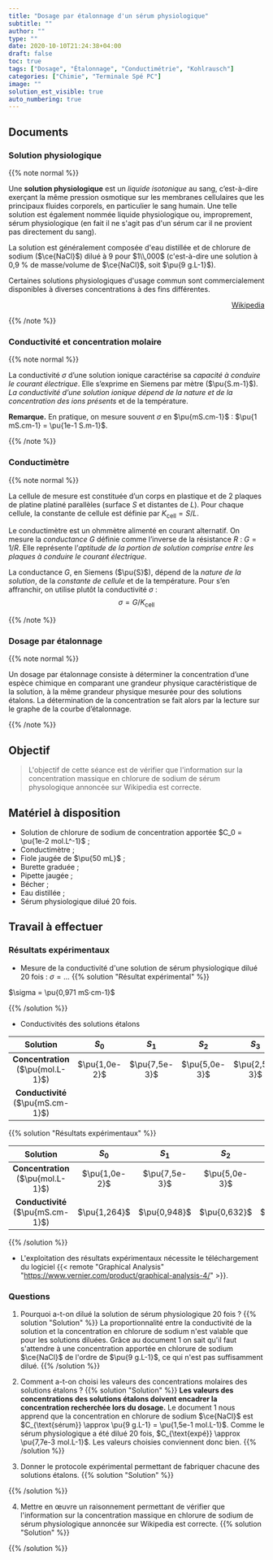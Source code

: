 ```yaml
---
title: "Dosage par étalonnage d'un sérum physiologique"
subtitle: ""
author: ""
type: ""
date: 2020-10-10T21:24:38+04:00
draft: false
toc: true
tags: ["Dosage", "Étalonnage", "Conductimétrie", "Kohlrausch"]
categories: ["Chimie", "Terminale Spé PC"]
image: ""
solution_est_visible: true
auto_numbering: true
---
```


## Documents

### Solution physiologique

{{% note normal %}}

Une **solution physiologique** est un *liquide isotonique* au sang, c’est-à-dire exerçant la même pression osmotique sur les membranes cellulaires que les principaux fluides corporels, en particulier le sang humain. Une telle solution est également nommée liquide physiologique ou, improprement, sérum physiologique (en fait il ne s'agit pas d'un sérum car il ne provient pas directement du sang).

La solution est généralement composée d'eau distillée et de chlorure de sodium ($\ce{NaCl}$) dilué à 9 pour $1\\,000$ (c'est-à-dire une solution à 0,9&nbsp;% de masse/volume de $\ce{NaCl}$, soit $\pu{9 g.L-1}$).

Certaines solutions physiologiques d'usage commun sont commercialement disponibles à diverses concentrations à des fins différentes.
<div style="text-align: right;">
<a href="https://fr.wikipedia.org/wiki/Solution_physiologique">Wikipedia</a>
</div>

{{% /note %}}

### Conductivité et concentration molaire

{{% note normal %}}

La conductivité $\sigma$ d’une solution ionique caractérise sa *capacité à conduire le courant électrique*. Elle s’exprime en Siemens par mètre ($\pu{S.m-1}$). *La conductivité d’une solution ionique dépend de la nature et de la concentration des ions présents* et de la température.

**Remarque.** En pratique, on mesure souvent $\sigma$ en $\pu{mS.cm-1}$ : $\pu{1 mS.cm-1} = \pu{1e-1 S.m-1}$.

{{% /note %}}

### Conductimètre

{{% note normal %}}

La cellule de mesure est constituée d’un corps en plastique et de 2 plaques de platine platiné parallèles (surface $S$ et distantes de $L$). Pour chaque cellule, la constante de cellule est définie par $K_{\text{cell}} = S / L$.

Le conductimètre est un ohmmètre alimenté en courant alternatif. On mesure la *conductance* $G$ définie comme l’inverse de la résistance $R$ : $G = 1 / R$. Elle représente l’*aptitude de la portion de solution comprise entre les plaques à conduire le courant électrique*.

La conductance $G$, en Siemens ($\pu{S}$), dépend de la *nature de la solution*, de la *constante de cellule* et de la température. Pour s’en affranchir, on utilise plutôt la conductivité $\sigma$ : $$\sigma = G/K_{\text{cell}}$$

{{% /note %}}

### Dosage par étalonnage

{{% note normal %}}

Un dosage par étalonnage consiste à déterminer la concentration d’une espèce chimique en comparant une grandeur physique caractéristique de la solution, à la même grandeur physique mesurée pour des solutions étalons. La détermination de la concentration se fait alors par la lecture sur le graphe de la courbe d’étalonnage.

{{% /note %}}

## Objectif

> L'objectif de cette séance est de vérifier que l'information sur la concentration massique en chlorure de sodium de sérum physologique annoncée sur Wikipedia est correcte.

## Matériel à disposition

- Solution de chlorure de sodium de concentration apportée
$C_0 = \pu{1e-2 mol.L^-1}$ ;
- Conductimètre ;
- Fiole jaugée de $\pu{50 mL}$ ;
- Burette graduée ;
- Pipette jaugée ;
- Bécher ;
- Eau distillée ;
- Sérum physiologique dilué 20 fois.

## Travail à effectuer

### Résultats expérimentaux

- Mesure de la conductivité d'une solution de sérum physiologique dilué 20 fois : $\sigma = \ldots$
{{% solution "Résultat expérimental" %}}

$\sigma = \pu{0,971 mS·cm-1}$

{{% /solution %}}

- Conductivités des solutions étalons

<center>

| Solution | $S_0$ | $S_1$ | $S_2$ | $S_3$ | $S_4$ |
| :----: | :----: | :----: | :----: | :----: | :----: |
**Concentration**<br />($\pu{mol.L-1}$) | $\pu{1,0e-2}$ | $\pu{7,5e-3}$ | $\pu{5,0e-3}$ | $\pu{2,5e-3}$ | $\pu{1,0e-3}$ |
**Conductivité**<br />($\pu{mS.cm-1}$) |   |   |   |   |   |

</center>

{{% solution "Résultats expérimentaux" %}}

<center>

| Solution | $S_0$ | $S_1$ | $S_2$ | $S_3$ | $S_4$ |
| :----: | :----: | :----: | :----: | :----: | :----: |
**Concentration**<br />($\pu{mol.L-1}$) | $\pu{1,0e-2}$ | $\pu{7,5e-3}$ | $\pu{5,0e-3}$ | $\pu{2,5e-3}$ | $\pu{1,0e-3}$ |
**Conductivité**<br />($\pu{mS.cm-1}$) | $\pu{1,264}$ | $\pu{0,948}$ | $\pu{0,632}$ | $\pu{0,316}$ | $\pu{0,126}$ |

</center>

{{% /solution %}}

- L'exploitation des résultats expérimentaux nécessite le téléchargement du logiciel {{< remote "Graphical Analysis" "https://www.vernier.com/product/graphical-analysis-4/" >}}.

### Questions

1. Pourquoi a-t-on dilué la solution de sérum physiologique 20 fois ?
{{% solution "Solution" %}}
La proportionnalité entre la conductivité de la solution et la concentration en chlorure de sodium n'est valable que pour les solutions diluées. Grâce au document 1 on sait qu'il faut s'attendre à une concentration apportée en chlorure de sodium $\ce{NaCl}$ de l'ordre de $\pu{9 g.L-1}$, ce qui n'est pas suffisamment dilué.
{{% /solution %}}

2. Comment a-t-on choisi les valeurs des concentrations molaires des solutions étalons ?
{{% solution "Solution" %}}
**Les valeurs des concentrations des solutions étalons doivent encadrer la concentration recherchée lors du dosage.**
Le document 1 nous apprend que la concentration en chlorure de sodium $\ce{NaCl}$ est $C_{\text{sérum}} \approx \pu{9 g.L-1} = \pu{1,5e-1 mol.L-1}$. Comme le sérum physiologique a été dilué 20 fois, $C_{\text{expé}} \approx \pu{7,7e-3 mol.L-1}$. Les valeurs choisies conviennent donc bien.
{{% /solution %}}

3. Donner le protocole expérimental permettant de fabriquer chacune des solutions étalons.
{{% solution "Solution" %}}

{{% /solution %}}

4. Mettre en œuvre un raisonnement permettant de vérifier que l'information sur la concentration massique en chlorure de sodium de sérum physiologique annoncée sur Wikipedia est correcte.
{{% solution "Solution" %}}

{{% /solution %}}

<!--
## Exploitation des données avec Python

{{% note normal %}}

- Un code Python incomplet se trouve à [cette adresse](https://replit.com/join/nmnrhpqzrn-dlatreyte).
- Un corrigé se trouve à [cette adresse](https://replit.com/join/rufhkoxaau-dlatreyte)

{{% /note %}}

Remplacer les .......... dans le code source de façon à déterminer la concentration en chlorure de sodium dans le sérum physiologique.

-->